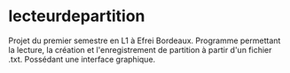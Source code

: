# lecteurdepartition

Projet du premier semestre en L1 à Efrei Bordeaux.
Programme permettant la lecture, la création et l'enregistrement de partition à partir d'un fichier .txt.
Possédant une interface graphique.
